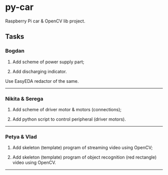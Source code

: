 # py-car
Raspberry Pi car &amp; OpenCV lib project.

## Tasks

### Bogdan

1. Add scheme of power supply part;

2. Add discharging indicator.

Use EasyEDA redactor of the same.

---

### Nikita & Serega

1. Add scheme of driver motor & motors (connections);

2. Add python script to control peripheral (driver motors).

--- 

### Petya & Vlad

1. Add skeleton (template) program of streaming video using OpenCV; 

2. Add skeleton (template) program of object recognition (red rectangle) video using OpenCV.

---
